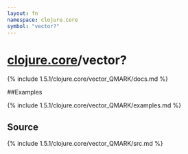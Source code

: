 ```yaml
---
layout: fn
namespace: clojure.core
symbol: "vector?"
---
```


# [clojure.core](../)/vector?

{% include 1.5.1/clojure.core/vector_QMARK/docs.md %}

##Examples

{% include 1.5.1/clojure.core/vector_QMARK/examples.md %}
## Source
{% include 1.5.1/clojure.core/vector_QMARK/src.md %}

